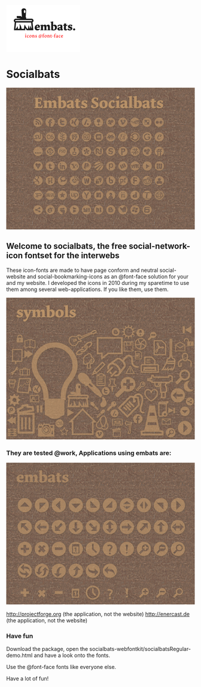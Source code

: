 ![emabts](wiki_img/facebooklogo.png "embats")

# Socialbats

![The socialbats social networking icon fontset](wiki_img/socialbats.png "socialbats")

## Welcome to socialbats, the free social-network-icon fontset for the interwebs

These icon-fonts are made to have page conform and neutral social-website and social-bookmarking-icons as an @font-face solution for your and my website. I developed the icons in 2010 during my sparetime to use them among several web-applications. If you like them, use them.

![The embats symbols web symbol icon fontset](wiki_img/embats_symbols.png "embats symbols")

### They are tested @work, Applications using embats are:

![The embats web interface icon fontset](wiki_img/embats.png "embats classic")

http://projectforge.org (the application, not the website)
http://enercast.de (the application, not the website)

### Have fun

Download the package, open the socialbats-webfontkit/socialbatsRegular-demo.html and have a look onto the fonts.

Use the @font-face fonts like everyone else.

Have a lot of fun!


